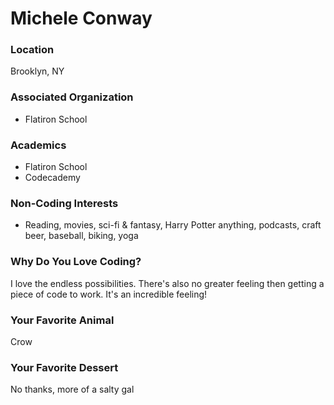# Michele Conway

### Location
Brooklyn, NY

### Associated Organization
- Flatiron School

### Academics
- Flatiron School
- Codecademy

### Non-Coding Interests
- Reading, movies, sci-fi & fantasy, Harry Potter anything, podcasts, craft beer, baseball, biking, yoga

### Why Do You Love Coding?
I love the endless possibilities. There's also no greater feeling then getting a piece of code to work. It's an incredible feeling!

### Your Favorite Animal
Crow

### Your Favorite Dessert
No thanks, more of a salty gal
